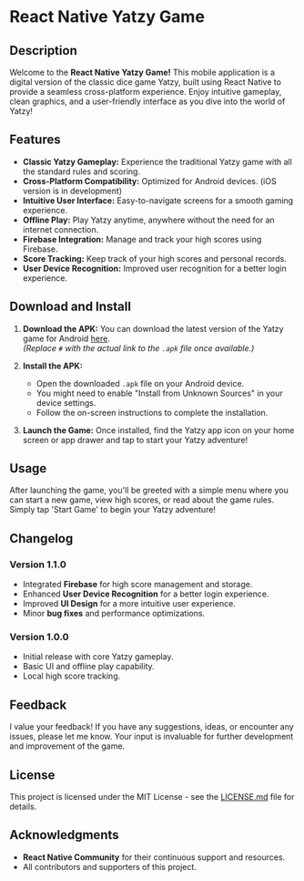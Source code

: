 # React Native Yatzy Game

## Description

Welcome to the **React Native Yatzy Game!** This mobile application is a digital version of the classic dice game Yatzy, built using React Native to provide a seamless cross-platform experience. Enjoy intuitive gameplay, clean graphics, and a user-friendly interface as you dive into the world of Yatzy!

## Features

- **Classic Yatzy Gameplay:** Experience the traditional Yatzy game with all the standard rules and scoring.
- **Cross-Platform Compatibility:** Optimized for Android devices. (iOS version is in development)
- **Intuitive User Interface:** Easy-to-navigate screens for a smooth gaming experience.
- **Offline Play:** Play Yatzy anytime, anywhere without the need for an internet connection.
- **Firebase Integration:** Manage and track your high scores using Firebase.
- **Score Tracking:** Keep track of your high scores and personal records.
- **User Device Recognition:** Improved user recognition for a better login experience.

## Download and Install

1. **Download the APK:**
   You can download the latest version of the Yatzy game for Android [here](#).  
   *(Replace `#` with the actual link to the `.apk` file once available.)*

2. **Install the APK:**
   - Open the downloaded `.apk` file on your Android device.
   - You might need to enable "Install from Unknown Sources" in your device settings.
   - Follow the on-screen instructions to complete the installation.

3. **Launch the Game:**
   Once installed, find the Yatzy app icon on your home screen or app drawer and tap to start your Yatzy adventure!

## Usage

After launching the game, you'll be greeted with a simple menu where you can start a new game, view high scores, or read about the game rules. Simply tap 'Start Game' to begin your Yatzy adventure!

## Changelog

### Version 1.1.0
- Integrated **Firebase** for high score management and storage.
- Enhanced **User Device Recognition** for a better login experience.
- Improved **UI Design** for a more intuitive user experience.
- Minor **bug fixes** and performance optimizations.

### Version 1.0.0
- Initial release with core Yatzy gameplay.
- Basic UI and offline play capability.
- Local high score tracking.

## Feedback

I value your feedback! If you have any suggestions, ideas, or encounter any issues, please let me know. Your input is invaluable for further development and improvement of the game.

## License

This project is licensed under the MIT License - see the [LICENSE.md](LICENSE.md) file for details.

## Acknowledgments

- **React Native Community** for their continuous support and resources.
- All contributors and supporters of this project.
